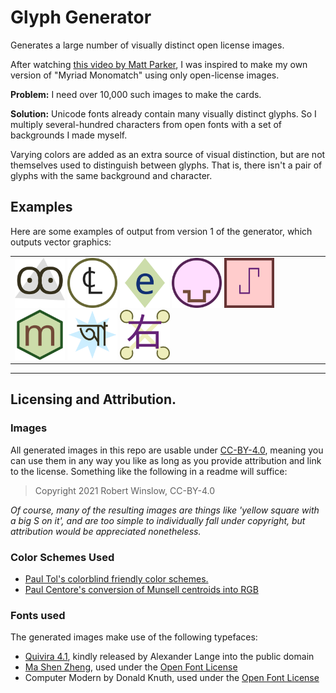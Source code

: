 # Glyph Generator
Generates a large number of visually distinct open license images.

After watching [this video by Matt Parker](https://www.youtube.com/watch?v=VTDKqW_GLkw), I was inspired to make my own version of "Myriad Monomatch" using only open-license images.


**Problem:** I need over 10,000 such images to make the cards.

**Solution:** Unicode fonts already contain many visually distinct glyphs. So I multiply several-hundred characters from open fonts with a set of backgrounds I made myself.

Varying colors are added as an extra source of visual distinction, but are not themselves used to distinguish between glyphs. That is, there isn't a pair of glyphs with the same background and character.



## Examples

Here are some examples of output from version 1 of the generator, which outputs vector graphics: 

<table><tr><td>
<img src="v1-SVGfill/outputvectors/glyph3-127.svg" width="80">
<img src="v1-SVGfill/outputvectors/glyph4-147.svg" width="80">
<img src="v1-SVGfill/outputvectors/glyph5-28.svg" width="80">
<img src="v1-SVGfill/outputvectors/glyph2-400.svg" width="80">
<img src="v1-SVGfill/outputvectors/glyph1-299.svg" width="80">
<img src="v1-SVGfill/outputvectors/glyph6-36.svg" width="80">
<img src="v1-SVGfill/outputvectors/glyph7-99.svg" width="80">
<img src="v1-SVGfill/outputvectors/glyph8-536.svg" width="80">
</td></tr></table>

---

## Licensing and Attribution.


### Images
All generated images in this repo are usable under [CC-BY-4.0](https://creativecommons.org/licenses/by/4.0/), 
meaning you can use them in any way you like as long as you provide attribution and link to the license. 
Something like the following in a readme will suffice:

> Copyright 2021 Robert Winslow, CC-BY-4.0

_Of course, many of the resulting images are things like 'yellow square with a big S on it', and are too simple to individually fall under copyright, but attribution would be appreciated nonetheless._

### Color Schemes Used
- [Paul Tol's colorblind friendly color schemes.](https://personal.sron.nl/~pault/)
- [Paul Centore's conversion of Munsell centroids into RGB](https://www.munsellcolourscienceforpainters.com/ISCCNBS/ISCCNBSSystem.html)


### Fonts used

The generated images make use of the following typefaces:
- [Quivira 4.1](http://www.quivira-font.com/), kindly released by Alexander Lange into the public domain 
- [Ma Shen Zheng](https://fonts.google.com/specimen/Ma+Shan+Zheng#glyphs), used under the [Open Font License](https://scripts.sil.org/cms/scripts/page.php?site_id=nrsi&id=OFL)
- Computer Modern by Donald Knuth, used under the [Open Font License](https://scripts.sil.org/cms/scripts/page.php?site_id=nrsi&id=OFL)


